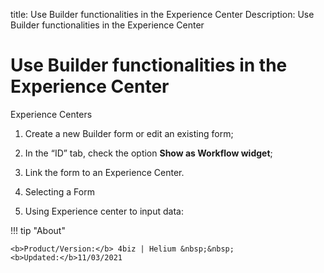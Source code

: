 title: Use Builder functionalities in the Experience Center
Description: Use Builder functionalities in the Experience Center

# Use Builder functionalities in the Experience Center

Experience Centers

1.	Create a new Builder form or edit an existing form;

2.	In the “ID” tab, check the option **Show as Workflow widget**;

3.  Link the form to an Experience Center.

4.  Selecting a Form

5. Using Experience center to input data:


!!! tip "About"

    <b>Product/Version:</b> 4biz | Helium &nbsp;&nbsp;
    <b>Updated:</b>11/03/2021
